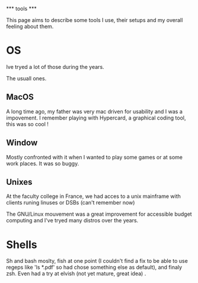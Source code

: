 *** tools *** 

This page aims to describe some tools I use, their setups and my overall feeling about them. 

# OS 

Ive tryed a lot of those during the years. 

The usuall ones.
## MacOS
A long time ago, my father was very mac driven for usability and I was a impovement.
I remember playing with Hypercard, a graphical coding tool, this was so cool !  


## Window
Mostly confronted with it when I wanted to play some games or at some work places. It was so buggy. 

## Unixes 

At the faculty college in France, we had acces to a unix mainframe with clients runing linuses or DSBs (can't remember now) 

The GNU/Linux mouvement was a great improvement for accessible budget computing and I've tryed many distros over the years. 

# Shells 

Sh and bash moslty, fish at one point (I couldn't find a fix to be able to use regeps like 'ls *.pdf' so had chose something else as default), and finaly zsh. 
Even had a try at elvish (not yet mature, great idea) . 

